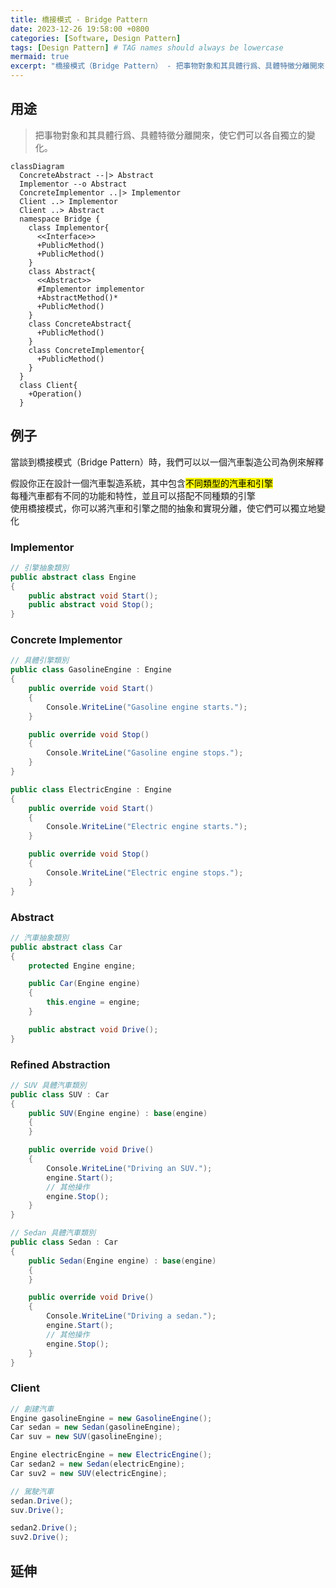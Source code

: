 ```yaml
---
title: 橋接模式 - Bridge Pattern
date: 2023-12-26 19:58:00 +0800
categories: [Software, Design Pattern]
tags: [Design Pattern] # TAG names should always be lowercase
mermaid: true
excerpt: "橋接模式（Bridge Pattern） - 把事物對象和其具體行爲、具體特徵分離開來，使它們可以各自獨立的變化。"
---
```


## 用途

> 把事物對象和其具體行爲、具體特徵分離開來，使它們可以各自獨立的變化。

```mermaid
classDiagram
  ConcreteAbstract --|> Abstract
  Implementor --o Abstract
  ConcreteImplementor ..|> Implementor
  Client ..> Implementor
  Client ..> Abstract
  namespace Bridge {
    class Implementor{
      <<Interface>>
      +PublicMethod()
      +PublicMethod()
    }
    class Abstract{
      <<Abstract>>
      #Implementor implementor
      +AbstractMethod()*
      +PublicMethod()
    }
    class ConcreteAbstract{
      +PublicMethod()
    }
    class ConcreteImplementor{
      +PublicMethod()
    }
  }
  class Client{
    +Operation()
  }

```

## 例子

當談到橋接模式（Bridge Pattern）時，我們可以以一個汽車製造公司為例來解釋<br>

假設你正在設計一個汽車製造系統，其中包含<mark>不同類型的汽車和引擎</mark><br>
每種汽車都有不同的功能和特性，並且可以搭配不同種類的引擎<br>
使用橋接模式，你可以將汽車和引擎之間的抽象和實現分離，使它們可以獨立地變化<br>

### Implementor

```cs
// 引擎抽象類別
public abstract class Engine
{
    public abstract void Start();
    public abstract void Stop();
}
```

### Concrete Implementor

```cs
// 具體引擎類別
public class GasolineEngine : Engine
{
    public override void Start()
    {
        Console.WriteLine("Gasoline engine starts.");
    }

    public override void Stop()
    {
        Console.WriteLine("Gasoline engine stops.");
    }
}
```

```cs
public class ElectricEngine : Engine
{
    public override void Start()
    {
        Console.WriteLine("Electric engine starts.");
    }

    public override void Stop()
    {
        Console.WriteLine("Electric engine stops.");
    }
}
```

### Abstract

```cs
// 汽車抽象類別
public abstract class Car
{
    protected Engine engine;

    public Car(Engine engine)
    {
        this.engine = engine;
    }

    public abstract void Drive();
}
```

### Refined Abstraction

```cs
// SUV 具體汽車類別
public class SUV : Car
{
    public SUV(Engine engine) : base(engine)
    {
    }

    public override void Drive()
    {
        Console.WriteLine("Driving an SUV.");
        engine.Start();
        // 其他操作
        engine.Stop();
    }
}
```

```cs
// Sedan 具體汽車類別
public class Sedan : Car
{
    public Sedan(Engine engine) : base(engine)
    {
    }

    public override void Drive()
    {
        Console.WriteLine("Driving a sedan.");
        engine.Start();
        // 其他操作
        engine.Stop();
    }
}
```

### Client

```cs
// 創建汽車
Engine gasolineEngine = new GasolineEngine();
Car sedan = new Sedan(gasolineEngine);
Car suv = new SUV(gasolineEngine);

Engine electricEngine = new ElectricEngine();
Car sedan2 = new Sedan(electricEngine);
Car suv2 = new SUV(electricEngine);

// 駕駛汽車
sedan.Drive();
suv.Drive();

sedan2.Drive();
suv2.Drive();
```

## 延伸
